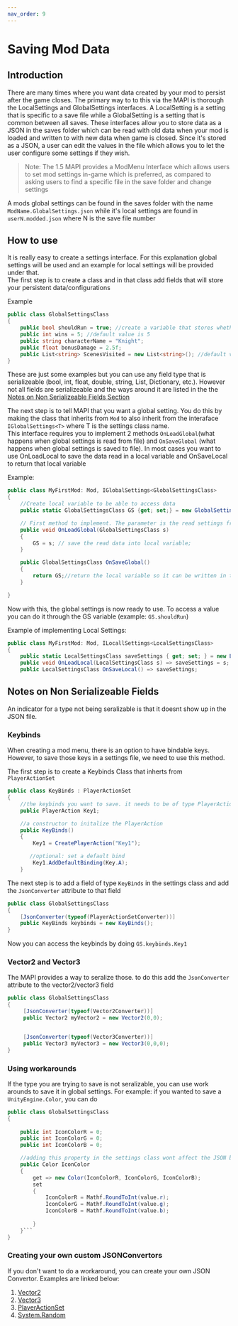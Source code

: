 ```yaml
---
nav_order: 9
---
```

# Saving Mod Data

## Introduction 
There are many times where you want data created by your mod to persist after the game closes. The primary way to to this via the MAPI is thorough the LocalSettings and GlobalSettings interfaces. A LocalSetting is a setting that is specific to a save file while a GlobalSetting is a setting that is common between all saves. These interfaces allow you to store data as a JSON in the saves folder which can be read with old data when your mod is loaded and written to with new data when game is closed. Since it's stored as a JSON, a user can edit the values in the file which allows you to let the user configure some settings if they wish. 

> Note: The 1.5 MAPI provides a ModMenu Interface which allows users to set mod settings in-game which is preferred, as compared to asking users to find a specific file in the save folder and change settings

A mods global settings can be found in the saves folder with the name `ModName.GlobalSettings.json` while it's local settings are found in `userN.modded.json` where N is the save file number

## How to use
It is really easy to create a settings interface. For this explanation global settings will be used and an example for local settings will be provided under that.  
The first step is to create a class and in that class add fields that will store your persistent data/configurations

Example
```cs
public class GlobalSettingsClass
{
    public bool shouldRun = true; //create a variable that stores whether the mod should run or not. Default value (when mod first installed) is true
    public int wins = 5; //default value is 5
    public string characterName = "Knight";
    public float bonusDamage = 2.5f;
    public List<string> ScenesVisited = new List<string>(); //default value is empty list
}
```

These are just some examples but you can use any field type that is serializeable (bool, int, float, double, string, List, Dictionary, etc.). However not all fields are serializeable and the ways around it are listed in the the [Notes on Non Serializeable Fields Section](#Notes-on-Non-Serializeable-Fields)

The next step is to tell MAPI that you want a global setting. You do this by making the class that inherits from `Mod` to also inherit from the interaface `IGlobalSettings<T>` where T is the settings class name.  
This interface requires you to implement 2 methods `OnLoadGlobal`(what happens when global settings is read from file) and `OnSaveGlobal` (what happens when global settings is saved to file). In most cases you want to use OnLoadLocal to save the data read in a local variable and OnSaveLocal to return that local variable

Example:
```cs
public class MyFirstMod: Mod, IGlobalSettings<GlobalSettingsClass>
{
    //Create local variable to be able to access data
    public static GlobalSettingsClass GS {get; set;} = new GlobalSettingsClass();

    // First method to implement. The parameter is the read settings from the file
    public void OnLoadGlobal(GlobalSettingsClass s)
    {
        GS = s; // save the read data into local variable;
    }

    public GlobalSettingsClass OnSaveGlobal()
    {
    	return GS;//return the local variable so it can be written in the json file
    }

}
```

Now with this, the global settings is now ready to use. To access a value you can do it through the GS variable (example: `GS.shouldRun`)

Example of implementing Local Settings:
```cs
public class MyFirstMod: Mod, ILocallSettings<LocalSettingsClass>
{
	public static LocalSettingsClass saveSettings { get; set; } = new LocalSettingsClass();
	public void OnLoadLocal(LocalSettingsClass s) => saveSettings = s;
    public LocalSettingsClass OnSaveLocal() => saveSettings;
```


## Notes on Non Serializeable Fields
An indicator for a type not being seralizable is that it doesnt show up in the JSON file.

### Keybinds
When creating a mod menu, there is an option to have bindable keys. However, to save those keys in a settings file, we need to use this method.  

The first step is to create a Keybinds Class that inherts from `PlayerActionSet`
```cs
public class KeyBinds : PlayerActionSet
{
	//the keybinds you want to save. it needs to be of type PlayerAction
    public PlayerAction Key1;

    //a constructor to initalize the PlayerAction
    public KeyBinds()
    {
        Key1 = CreatePlayerAction("Key1");

       //optional: set a default bind
        Key1.AddDefaultBinding(Key.A);
    }
```

The next step is to add a field of type `KeyBinds` in the settings class and add the `JsonConverter` attribute to that field
```cs
public class GlobalSettingsClass
{
	[JsonConverter(typeof(PlayerActionSetConverter))]
	public KeyBinds keybinds = new KeyBinds();
}
```

Now you can access the keybinds by doing `GS.keybinds.Key1`

### Vector2 and Vector3
The MAPI provides a way to seralize those. to do this add the `JsonConverter` attribute to the vector2/vector3 field
```cs
public class GlobalSettingsClass
{
     [JsonConverter(typeof(Vector2Converter))]
     public Vector2 myVector2 = new Vector2(0,0);


     [JsonConverter(typeof(Vector3Converter))]
     public Vector3 myVector3 = new Vector3(0,0,0);
}
```

### Using workarounds
If the type you are trying to save is not seralizable, you can use work arounds to save it in global settings. For example: if you wanted to save a `UnityEngine.Color`, you can do
```cs
public class GlobalSettingsClass
{
    
	public int IconColorR = 0;
	public int IconColorG = 0;
	public int IconColorB = 0;

	//adding this property in the settings class wont affect the JSON because a property is just a pair of get and set methods and it only seralizes fields
    public Color IconColor
    {
        get => new Color(IconColorR, IconColorG, IconColorB);
        set
        {
            IconColorR = Mathf.RoundToInt(value.r); 
            IconColorG = Mathf.RoundToInt(value.g); 
            IconColorB = Mathf.RoundToInt(value.b); 
            
        }
    }```
}
```

### Creating your own custom JSONConvertors
If you don't want to do a workaround, you can create your own JSON Convertor. Examples are linked below:
1. [Vector2](https://github.com/hk-modding/api/blob/master/Assembly-CSharp/Converters/Vector2Converter.cs)
2. [Vector3](https://github.com/hk-modding/api/blob/master/Assembly-CSharp/Converters/Vector3Converter.cs)
3. [PlayerActionSet](https://github.com/hk-modding/api/blob/master/Assembly-CSharp/Converters/PlayerActionSetConverter.cs)
4. [System.Random](https://github.com/TheMulhima/HollowKnight.RandomTeleport/blob/master/RandomTeleport/JsonConvertors/RandomJsonConvertor.cs)
